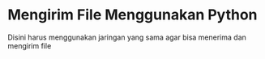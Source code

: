 # Mengirim File Menggunakan Python

Disini harus menggunakan jaringan yang sama agar bisa menerima dan mengirim file
